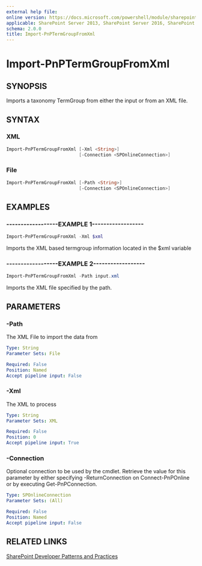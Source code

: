 ```yaml
---
external help file:
online version: https://docs.microsoft.com/powershell/module/sharepoint-pnp/import-pnptermgroupfromxml
applicable: SharePoint Server 2013, SharePoint Server 2016, SharePoint Server 2019, SharePoint Online
schema: 2.0.0
title: Import-PnPTermGroupFromXml
---
```


# Import-PnPTermGroupFromXml

## SYNOPSIS
Imports a taxonomy TermGroup from either the input or from an XML file.

## SYNTAX 

### XML
```powershell
Import-PnPTermGroupFromXml [-Xml <String>]
                           [-Connection <SPOnlineConnection>]
```

### File
```powershell
Import-PnPTermGroupFromXml [-Path <String>]
                           [-Connection <SPOnlineConnection>]
```

## EXAMPLES

### ------------------EXAMPLE 1------------------
```powershell
Import-PnPTermGroupFromXml -Xml $xml
```

Imports the XML based termgroup information located in the $xml variable

### ------------------EXAMPLE 2------------------
```powershell
Import-PnPTermGroupFromXml -Path input.xml
```

Imports the XML file specified by the path.

## PARAMETERS

### -Path
The XML File to import the data from

```yaml
Type: String
Parameter Sets: File

Required: False
Position: Named
Accept pipeline input: False
```

### -Xml
The XML to process

```yaml
Type: String
Parameter Sets: XML

Required: False
Position: 0
Accept pipeline input: True
```

### -Connection
Optional connection to be used by the cmdlet. Retrieve the value for this parameter by either specifying -ReturnConnection on Connect-PnPOnline or by executing Get-PnPConnection.

```yaml
Type: SPOnlineConnection
Parameter Sets: (All)

Required: False
Position: Named
Accept pipeline input: False
```

## RELATED LINKS

[SharePoint Developer Patterns and Practices](https://aka.ms/sppnp)